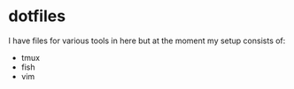 # dotfiles

I have files for various tools in here but at the moment my setup consists of:
- tmux
- fish
- vim
